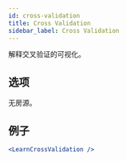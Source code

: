 ```yaml
---
id: cross-validation
title: Cross Validation
sidebar_label: Cross Validation
---
```


解释交叉验证的可视化。

## 选项

无房源。

## 例子

```jsx live
<LearnCrossValidation />
```

